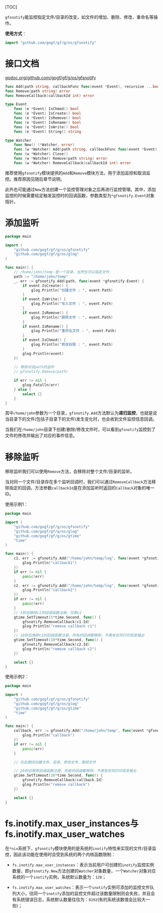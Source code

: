 [TOC]

`gfsnotify`能监控指定文件/目录的改变，如文件的增加、删除、修改、重命名等操作。

**使用方式**：
```go
import "github.com/gogf/gf/g/os/gfsnotify"
```

# 接口文档
[godoc.org/github.com/gogf/gf/g/os/gfsnotify](https://godoc.org/github.com/gogf/gf/g/os/gfsnotify)
```go
func Add(path string, callbackFunc func(event *Event), recursive ...bool) (callback *Callback, err error)
func Remove(path string) error
func RemoveCallback(callbackId int) error

type Event
    func (e *Event) IsChmod() bool
    func (e *Event) IsCreate() bool
    func (e *Event) IsRemove() bool
    func (e *Event) IsRename() bool
    func (e *Event) IsWrite() bool
    func (e *Event) String() string

type Watcher
    func New() (*Watcher, error)
    func (w *Watcher) Add(path string, callbackFunc func(event *Event), recursive ...bool) (callback *Callback, err error)
    func (w *Watcher) Close()
    func (w *Watcher) Remove(path string) error
    func (w *Watcher) RemoveCallback(callbackId int) error
```

推荐使用`gfsnotify`模块提供的```Add```和```Remove```模块方法，用于添加监控和取消监控。推荐原因见随后章节说明。

此外也可能通过```New```方法创建一个监控管理对象之后再进行监控管理。其中，添加监控的时候需要给定触发监控时的回调函数，参数类型为```*gfsnotify.Event```对象指针。


# 添加监听

```go
package main

import (
    "github.com/gogf/gf/g/os/gfsnotify"
    "github.com/gogf/gf/g/os/glog"
)

func main() {
    // /home/john/temp 是一个目录，当然也可以指定文件
    path := "/home/john/temp"
    _, err := gfsnotify.Add(path, func(event *gfsnotify.Event) {
        if event.IsCreate() {
            glog.Println("创建文件 : ", event.Path)
        }
        if event.IsWrite() {
            glog.Println("写入文件 : ", event.Path)
        }
        if event.IsRemove() {
            glog.Println("删除文件 : ", event.Path)
        }
        if event.IsRename() {
            glog.Println("重命名文件 : ", event.Path)
        }
        if event.IsChmod() {
            glog.Println("修改权限 : ", event.Path)
        }
        glog.Println(event)
    })
    
    // 移除对该path的监听
    // gfsnotify.Remove(path)

    if err != nil {
        glog.Fatalln(err)
    } else {
        select {}
    }
}
```
其中`/home/john`参数为一个目录，`gfsnotify.Add`方法默认为**递归监控**，也就是说当目录下的文件(包括子目录下的文件)发生变化时，也会收到文件监控信息回调。

当我们在```/home/john```目录下创建/删除/修改文件时，可以看到`gfsnotify`监控到了文件的修改并输出了对应的事件信息。

# 移除监听

移除监听我们可以使用`Remove`方法，会移除对整个文件/目录的监听。

当对同一个文件/目录存在多个监听回调时，我们可以通过`RemoveCallback`方法移除指定的回调。方法参数`callbackId`是在添加监听时返回的`Callback`对象的唯一ID。

使用示例1：
```go
package main

import (
    "github.com/gogf/gf/g/os/gfsnotify"
    "github.com/gogf/gf/g/os/glog"
    "github.com/gogf/gf/g/os/gtime"
    "time"
)

func main() {
    c1, err := gfsnotify.Add("/home/john/temp/log", func(event *gfsnotify.Event) {
        glog.Println("callback1")
    })
    if err != nil {
        panic(err)
    }
    c2, err := gfsnotify.Add("/home/john/temp/log", func(event *gfsnotify.Event) {
        glog.Println("callback2")
    })
    if err != nil {
        panic(err)
    }
    // 5秒后移除c1的回调函数注册，仅剩c2
    gtime.SetTimeout(5*time.Second, func() {
        gfsnotify.RemoveCallback(c1.Id)
        glog.Println("remove callback c1")
    })
    // 10秒后移除c2的回调函数注册，所有的回调都移除，不再有任何打印信息输出
    gtime.SetTimeout(10*time.Second, func() {
        gfsnotify.RemoveCallback(c2.Id)
        glog.Println("remove callback c2")
    })

    select {}
}
```


使用示例2：
```go
package main

import (
    "github.com/gogf/gf/g/os/gfsnotify"
    "github.com/gogf/gf/g/os/glog"
    "github.com/gogf/gf/g/os/gtime"
    "time"
)

func main() {
    callback, err := gfsnotify.Add("/home/john/temp", func(event *gfsnotify.Event) {
        glog.Println("callback")
    })
    if err != nil {
        panic(err)
    }

    // 在此期间创建文件、目录、修改文件、删除文件

    // 20秒后移除回调函数注册，所有的回调都移除，不再有任何打印信息输出
    gtime.SetTimeout(20*time.Second, func() {
        gfsnotify.RemoveCallback(callback.Id)
        glog.Println("remove callback")
    })

    select {}
}
```




# fs.inotify.max_user_instances与fs.inotify.max_user_watches

在`*nix`系统下，`gfsnotify`模块使用的是系统的`inotify`特性来实现的文件/目录监控，因此该功能在使用时会受到系统的两个内核函数限制：

- `fs.inotify.max_user_instances`：表示当前用户可创建的`inotify`监控实例数量，即`gfsnotify.New`方法创建的`Watcher`对象数量，一个`Watcher`对象对应系统的一个`inotify`实例，系统默认数量为：`128`；

- `fs.inotify.max_user_watches`：表示一个`inotify`实例可添加的监控文件队列大小，往同一个`inotify`添加的监控文件超过该数量限制则会失败，并且会有系统错误日志，系统默认数量往往为：`8192`(有的系统该数值会比较大一些)；

